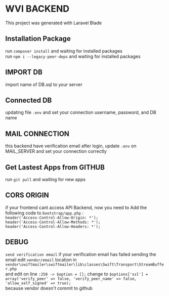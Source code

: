 # WVI BACKEND
This project was generated with Laravel Blade
## Installation Package
run `composer install` and waiting for installed packages <br>
run `npm i --legacy-peer-deps` and waiting for installed packages

## IMPORT DB
import name of DB.sql to your server 

## Connected DB
updating file `.env` and set your connection username, password, and DB name

## MAIL CONNECTION
this backend have verification email after login, update `.env` on MAIL_SERVER and set your connection correctly

## Get Lastest Apps from GITHUB
run `git pull` and waiting for new apps

## CORS ORIGIN
if your frontend cant access API Backend, now you need to Add the following code to `bootstrap/app.php` : <br>
`header('Access-Control-Allow-Origin: *');`<br>
`header('Access-Control-Allow-Methods: *');`<br>
`header('Access-Control-Allow-Headers: *');`<br>


## DEBUG
`send verification email` if your verification email has failed sending the email edit `vendor/email` location in `vendor\swiftmailer\swiftmailer\lib\classes\Swift\Transport\StreamBuffer.php`<br>
and edit on line `:250 -> $option = [];` change to `$options['ssl'] = array('verify_peer' => false, 'verify_peer_name' => false, 'allow_self_signed' => true);` <br>
because vendor doesn't commit to github